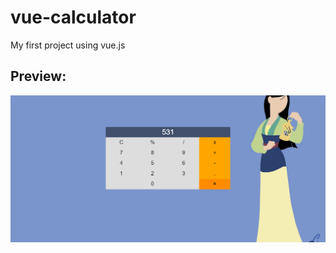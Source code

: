 # vue-calculator
My first project using vue.js

## Preview:
![alt_tag](https://github.com/531devv/vue-calculator/blob/master/screens/preview.png)
